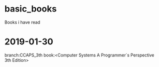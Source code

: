 # basic_books
Books i have read

# 2019-01-30 
branch:CCAPS_3th
book:<Computer Systems A Programmer`s Perspective 3th Edition>

